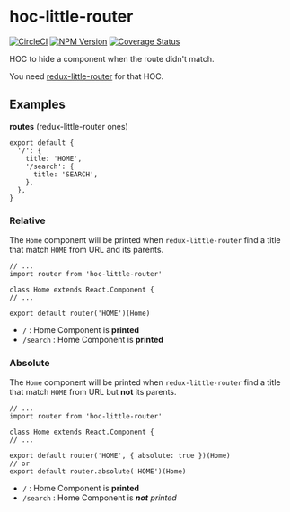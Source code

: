 # hoc-little-router
[![CircleCI](https://circleci.com/gh/Trampss/hoc-little-router.svg?&style=shield&circle-token=d41545d97cc6214a201fc4902db2fba4301291c7)](https://circleci.com/gh/Trampss/hoc-little-router/tree/master) [![NPM Version](https://badge.fury.io/js/hoc-little-router.svg)](https://www.npmjs.com/package/hoc-little-router) [![Coverage Status](https://coveralls.io/repos/github/Trampss/hoc-little-router/badge.svg?branch=master)](https://coveralls.io/github/Trampss/hoc-little-router?branch=master)

HOC to hide a component when the route didn't match.

You need [redux-little-router](https://github.com/FormidableLabs/redux-little-router) for that HOC.

## Examples
**routes** (redux-little-router ones)
```es6
export default {
  '/': {
    title: 'HOME',
    '/search': {
      title: 'SEARCH',
    },
  },
}
```

### Relative
The `Home` component will be printed when `redux-little-router` find a title that match `HOME` from URL and its parents.

```es6
// ...
import router from 'hoc-little-router'

class Home extends React.Component {
// ...

export default router('HOME')(Home)
```

 - `/` : Home Component is **printed**
 - `/search` : Home Component is **printed**

### Absolute
The `Home` component will be printed when `redux-little-router` find a title that match `HOME` from URL but **not** its parents.

```es6
// ...
import router from 'hoc-little-router'

class Home extends React.Component {
// ...

export default router('HOME', { absolute: true })(Home)
// or
export default router.absolute('HOME')(Home)
```

 - `/` : Home Component is **printed**
 - `/search` : Home Component is _**not** printed_
